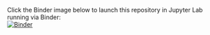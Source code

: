 Click the Binder image below to launch this repository in Jupyter Lab running via Binder:  
[![Binder](https://mybinder.org/badge_logo.svg)](https://mybinder.org/v2/gh/wooihaw/pai_apr2024/main)
